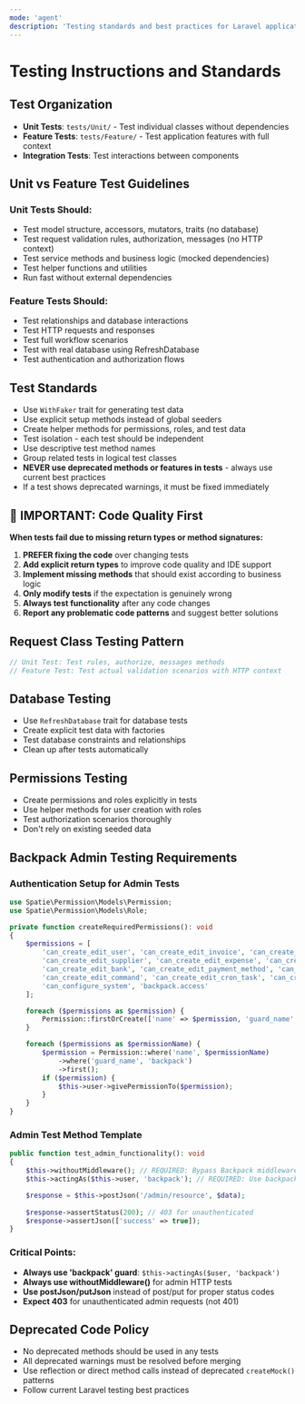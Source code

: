 ```yaml
---
mode: 'agent'
description: 'Testing standards and best practices for Laravel application'
---
```


# Testing Instructions and Standards

## Test Organization
- **Unit Tests**: `tests/Unit/` - Test individual classes without dependencies
- **Feature Tests**: `tests/Feature/` - Test application features with full context
- **Integration Tests**: Test interactions between components

## Unit vs Feature Test Guidelines

### Unit Tests Should:
- Test model structure, accessors, mutators, traits (no database)
- Test request validation rules, authorization, messages (no HTTP context)
- Test service methods and business logic (mocked dependencies)
- Test helper functions and utilities
- Run fast without external dependencies

### Feature Tests Should:
- Test relationships and database interactions
- Test HTTP requests and responses
- Test full workflow scenarios
- Test with real database using RefreshDatabase
- Test authentication and authorization flows

## Test Standards
- Use `WithFaker` trait for generating test data
- Use explicit setup methods instead of global seeders
- Create helper methods for permissions, roles, and test data
- Test isolation - each test should be independent
- Use descriptive test method names
- Group related tests in logical test classes
- **NEVER use deprecated methods or features in tests** - always use current best practices
- If a test shows deprecated warnings, it must be fixed immediately

## 🚨 IMPORTANT: Code Quality First
**When tests fail due to missing return types or method signatures:**
1. **PREFER fixing the code** over changing tests
2. **Add explicit return types** to improve code quality and IDE support
3. **Implement missing methods** that should exist according to business logic
4. **Only modify tests** if the expectation is genuinely wrong
5. **Always test functionality** after any code changes
6. **Report any problematic code patterns** and suggest better solutions

## Request Class Testing Pattern
```php
// Unit Test: Test rules, authorize, messages methods
// Feature Test: Test actual validation scenarios with HTTP context
```

## Database Testing
- Use `RefreshDatabase` trait for database tests
- Create explicit test data with factories
- Test database constraints and relationships
- Clean up after tests automatically

## Permissions Testing
- Create permissions and roles explicitly in tests
- Use helper methods for user creation with roles
- Test authorization scenarios thoroughly
- Don't rely on existing seeded data

## Backpack Admin Testing Requirements

### Authentication Setup for Admin Tests
```php
use Spatie\Permission\Models\Permission;
use Spatie\Permission\Models\Role;

private function createRequiredPermissions(): void
{
    $permissions = [
        'can_create_edit_user', 'can_create_edit_invoice', 'can_create_edit_client',
        'can_create_edit_supplier', 'can_create_edit_expense', 'can_create_edit_tax',
        'can_create_edit_bank', 'can_create_edit_payment_method', 'can_create_edit_product',
        'can_create_edit_command', 'can_create_edit_cron_task', 'can_create_edit_status',
        'can_configure_system', 'backpack.access'
    ];

    foreach ($permissions as $permission) {
        Permission::firstOrCreate(['name' => $permission, 'guard_name' => 'backpack']);
    }

    foreach ($permissions as $permissionName) {
        $permission = Permission::where('name', $permissionName)
            ->where('guard_name', 'backpack')
            ->first();
        if ($permission) {
            $this->user->givePermissionTo($permission);
        }
    }
}
```

### Admin Test Method Template
```php
public function test_admin_functionality(): void
{
    $this->withoutMiddleware(); // REQUIRED: Bypass Backpack middleware
    $this->actingAs($this->user, 'backpack'); // REQUIRED: Use backpack guard

    $response = $this->postJson('/admin/resource', $data);
    
    $response->assertStatus(200); // 403 for unauthenticated
    $response->assertJson(['success' => true]);
}
```

### Critical Points:
- **Always use 'backpack' guard**: `$this->actingAs($user, 'backpack')`
- **Always use withoutMiddleware()** for admin HTTP tests
- **Use postJson/putJson** instead of post/put for proper status codes
- **Expect 403** for unauthenticated admin requests (not 401)

## Deprecated Code Policy
- No deprecated methods should be used in any tests
- All deprecated warnings must be resolved before merging
- Use reflection or direct method calls instead of deprecated `createMock()` patterns
- Follow current Laravel testing best practices
